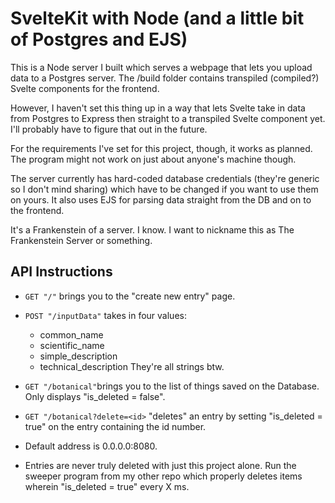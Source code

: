 # SvelteKit with Node (and a little bit of Postgres and EJS)

This is a Node server I built which serves a webpage that lets you upload data to a Postgres server. The /build folder contains transpiled (compiled?) Svelte components for the frontend.

However, I haven't set this thing up in a way that lets Svelte take in data from Postgres to Express then straight to a transpiled Svelte component yet. I'll probably have to figure that out in the future.

For the requirements I've set for this project, though, it works as planned. The program might not work on just about anyone's machine though.

The server currently has hard-coded database credentials (they're generic so I don't mind sharing) which have to be changed if you want to use them on yours. It also uses EJS for parsing data straight from the DB and on to the frontend.

It's a Frankenstein of a server. I know. I want to nickname this as The Frankenstein Server or something.

## API Instructions
- `GET "/"` brings you to the "create new entry" page.
- `POST "/inputData"` takes in four values:
    - common_name
    - scientific_name
    - simple_description
    - technical_description
    They're all strings btw.
- `GET "/botanical"`brings you to the list of things saved on the Database. Only displays "is_deleted = false".
- `GET "/botanical?delete=<id>` "deletes" an entry by setting "is_deleted = true" on the entry containing the id number.

- Default address is 0.0.0.0:8080.
- Entries are never truly deleted with just this project alone. Run the sweeper program from my other repo which properly deletes items wherein "is_deleted = true" every X ms.